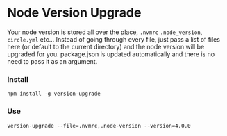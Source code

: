 # Node Version Upgrade

Your node version is stored all over the place, `.nvmrc` `.node_version`, `circle.yml` etc... Instead of going through every file, just pass a list of files here (or default to the current directory) and the node version will be upgraded for you. package.json is updated automatically and there is no need to pass it as an argument.
### Install
`npm install -g version-upgrade`

### Use

```
version-upgrade --file=.nvmrc,.node-version --version=4.0.0
```